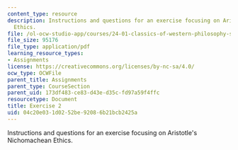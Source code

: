```yaml
---
content_type: resource
description: Instructions and questions for an exercise focusing on Aristotle's Nichomachean
  Ethics.
file: /ol-ocw-studio-app/courses/24-01-classics-of-western-philosophy-spring-2016/04c20e031d0252be92086b21bcb2425a_MIT24_01S16_Exercise2.pdf
file_size: 95176
file_type: application/pdf
learning_resource_types:
- Assignments
license: https://creativecommons.org/licenses/by-nc-sa/4.0/
ocw_type: OCWFile
parent_title: Assignments
parent_type: CourseSection
parent_uid: 173df483-ce83-d43e-d35c-fd97a59f4ffc
resourcetype: Document
title: Exercise 2
uid: 04c20e03-1d02-52be-9208-6b21bcb2425a
---
```

Instructions and questions for an exercise focusing on Aristotle's Nichomachean Ethics.